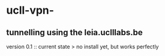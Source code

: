 # ucll-vpn-
tunnelling using the leia.uclllabs.be
-----------------------------------------
version 0.1
:: current state > no install yet, but works perfectly
